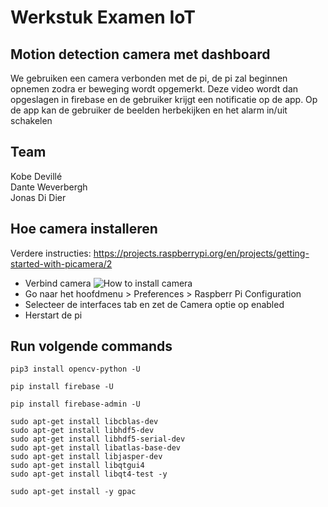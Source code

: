 # Werkstuk Examen IoT

## Motion detection camera met dashboard
We gebruiken een camera verbonden met de pi, de pi zal beginnen opnemen zodra er beweging wordt opgemerkt.
Deze video wordt dan opgeslagen in firebase en de gebruiker krijgt een notificatie op de app.
Op de app kan de gebruiker de beelden herbekijken en het alarm in/uit schakelen

## Team
Kobe Devillé  
Dante Weverbergh  
Jonas Di Dier

## Hoe camera installeren
Verdere instructies: https://projects.raspberrypi.org/en/projects/getting-started-with-picamera/2
 - Verbind camera ![How to install camera](https://projects-static.raspberrypi.org/projects/getting-started-with-picamera/e700e884354667bc3db3dddc19e20931a787c9a7/en/images/connect-camera.gif)
 - Go naar het hoofdmenu > Preferences > Raspberr Pi Configuration
 - Selecteer de interfaces tab en zet de Camera optie op enabled 
 - Herstart de pi

## Run volgende commands
```
pip3 install opencv-python -U

pip install firebase -U

pip install firebase-admin -U

sudo apt-get install libcblas-dev
sudo apt-get install libhdf5-dev 
sudo apt-get install libhdf5-serial-dev 
sudo apt-get install libatlas-base-dev
sudo apt-get install libjasper-dev
sudo apt-get install libqtgui4
sudo apt-get install libqt4-test -y

sudo apt-get install -y gpac
```